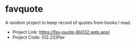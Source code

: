 # favquote

A random project to keep record of quotes from books I read.

- Project Link: https://fav-quote-6b032.web.app/
- Project Code: [02.22]Pier
